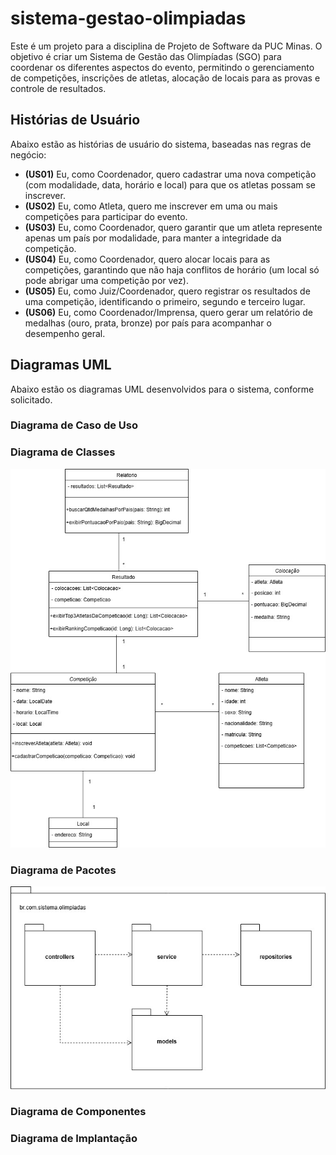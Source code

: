 # sistema-gestao-olimpiadas

Este é um projeto para a disciplina de Projeto de Software da PUC Minas. O objetivo é criar um Sistema de Gestão das Olimpíadas (SGO) para coordenar os diferentes aspectos do evento, permitindo o gerenciamento de competições, inscrições de atletas, alocação de locais para as provas e controle de resultados.

## Histórias de Usuário

Abaixo estão as histórias de usuário do sistema, baseadas nas regras de negócio:

* **(US01)** Eu, como Coordenador, quero cadastrar uma nova competição (com modalidade, data, horário e local) para que os atletas possam se inscrever.
* **(US02)** Eu, como Atleta, quero me inscrever em uma ou mais competições para participar do evento.
* **(US03)** Eu, como Coordenador, quero garantir que um atleta represente apenas um país por modalidade, para manter a integridade da competição.
* **(US04)** Eu, como Coordenador, quero alocar locais para as competições, garantindo que não haja conflitos de horário (um local só pode abrigar uma competição por vez).
* **(US05)** Eu, como Juiz/Coordenador, quero registrar os resultados de uma competição, identificando o primeiro, segundo e terceiro lugar.
* **(US06)** Eu, como Coordenador/Imprensa, quero gerar um relatório de medalhas (ouro, prata, bronze) por país para acompanhar o desempenho geral.

## Diagramas UML

Abaixo estão os diagramas UML desenvolvidos para o sistema, conforme solicitado.

### Diagrama de Caso de Uso

### Diagrama de Classes

<img width="700px" src="imagens/diagrama-de-classes.jpg">

### Diagrama de Pacotes

<img width="700px" src="imagens/diagrama-de-pacotes.jpg">

### Diagrama de Componentes

### Diagrama de Implantação
